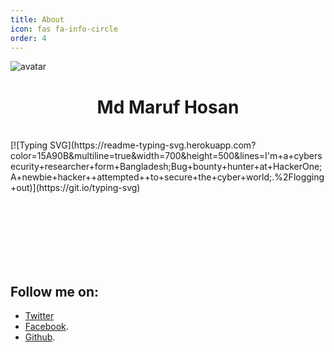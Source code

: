 ```yaml
---
title: About
icon: fas fa-info-circle
order: 4
---
```

![avatar](https://images.weserv.nl/?url=https://i.imgur.com/l0N48kH.png?v=4&h=350&w=350&fit=cover&mask=circle&maxage=7d#center)
<h1 align="center">Md Maruf Hosan</h1><br>
[![Typing SVG](https://readme-typing-svg.herokuapp.com?color=15A90B&multiline=true&width=700&height=500&lines=I'm+a+cybersecurity+researcher+form+Bangladesh;Bug+bounty+hunter+at+HackerOne;A+newbie+hacker++attempted++to+secure+the+cyber+world;.%2Flogging+out)](https://git.io/typing-svg)


<br><br><br><br><br><br>


## Follow me on: 
- [Twitter](https://twitter.com/hack1lab)
- [Facebook](https://facebook.com/hack1lab).
- [Github](https://github.com/bing0o).
